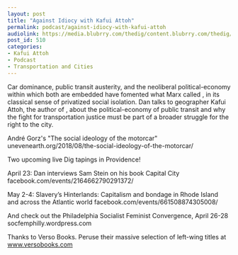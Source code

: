 ```yaml
---
layout: post
title: "Against Idiocy with Kafui Attoh"
permalink: podcast/against-idiocy-with-kafui-attoh
audiolink: https://media.blubrry.com/thedig/content.blubrry.com/thedig/The_Dig_-_EP_190_-_Kafui.mp3
post_id: 510
categories: 
- Kafui Attoh
- Podcast
- Transportation and Cities
---
```


Car dominance, public transit austerity, and the neoliberal political-economy within which both are embedded have fomented what Marx called 
, in its classical sense of privatized social isolation. Dan talks to geographer Kafui Attoh, the author of 
, about the political-economy of public transit and why the fight for transportation justice must be part of a broader struggle for the right to the city.

André Gorz's "The social ideology of the motorcar" unevenearth.org/2018/08/the-social-ideology-of-the-motorcar/

Two upcoming live Dig tapings in Providence!

April 23: Dan interviews Sam Stein on his book Capital City facebook.com/events/2164662790291372/

May 2-4: Slavery’s Hinterlands: Capitalism and bondage in Rhode Island and across the Atlantic world facebook.com/events/661508874305008/

And check out the Philadelphia Socialist Feminist Convergence, April 26-28 socfemphilly.wordpress.com

Thanks to Verso Books. Peruse their massive selection of left-wing titles at www.versobooks.com